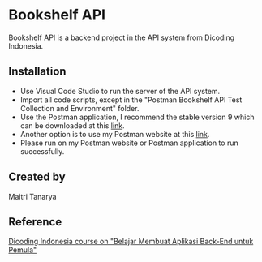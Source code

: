 # Bookshelf API
Bookshelf API is a backend project in the API system from Dicoding Indonesia.


## Installation
* Use Visual Code Studio to run the server of the API system.
* Import all code scripts, except in the "Postman Bookshelf API Test Collection and Environment" folder.
* Use the Postman application, I recommend the stable version 9 which can be downloaded at this [link](https://dl.pstmn.io/download/version/9.31.0/win64).
* Another option is to use my Postman website at this [link](https://documenter.getpostman.com/view/26718023/2s93RWPX6T).
* Please run on my Postman website or Postman application to run successfully.

## Created by
Maitri Tanarya

## Reference
[Dicoding Indonesia course on "Belajar Membuat Aplikasi Back-End untuk Pemula"](https://www.dicoding.com/)
